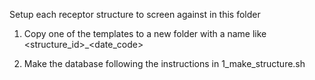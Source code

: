 Setup each receptor structure to screen against in this folder

1) Copy one of the templates to a new folder with a name like <structure_id>_<date_code>

2) Make the database following the instructions in 1_make_structure.sh